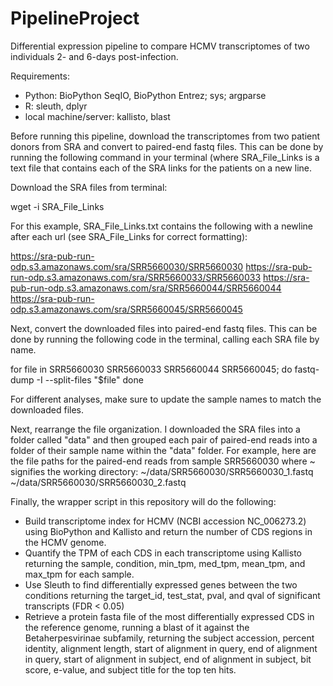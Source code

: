 # PipelineProject
Differential expression pipeline to compare HCMV transcriptomes of two individuals 2- and 6-days post-infection.

Requirements:
- Python: BioPython SeqIO, BioPython Entrez; sys; argparse
- R: sleuth, dplyr
- local machine/server: kallisto, blast 

Before running this pipeline, download the transcriptomes from two patient donors from SRA and convert to paired-end fastq files. This can be done by running the following command in your terminal (where SRA_File_Links is a text file that contains each of the SRA links for the patients on a new line.

Download the SRA files from terminal:

wget -i SRA_File_Links

For this example, SRA_File_Links.txt contains the following with a newline after each url (see SRA_File_Links for correct formatting):

https://sra-pub-run-odp.s3.amazonaws.com/sra/SRR5660030/SRR5660030
https://sra-pub-run-odp.s3.amazonaws.com/sra/SRR5660033/SRR5660033
https://sra-pub-run-odp.s3.amazonaws.com/sra/SRR5660044/SRR5660044
https://sra-pub-run-odp.s3.amazonaws.com/sra/SRR5660045/SRR5660045

Next, convert the downloaded files into paired-end fastq files. This can be done by running the following code in the terminal, calling each SRA file by name.

for file in SRR5660030 SRR5660033 SRR5660044 SRR5660045; do
    fastq-dump -I --split-files "$file"
done

For different analyses, make sure to update the sample names to match the downloaded files.

Next, rearrange the file organization. I downloaded the SRA files into a folder called "data" and then grouped each pair of paired-end reads into a folder of their sample name within the "data" folder.
For example, here are the file paths for the paired-end reads from sample SRR5660030 where ~ signifies the working directory:
~/data/SRR5660030/SRR5660030_1.fastq
~/data/SRR5660030/SRR5660030_2.fastq

Finally, the wrapper script in this repository will do the following:
- Build transcriptome index for HCMV (NCBI accession NC_006273.2) using BioPython and Kallisto and return the number of CDS regions in the HCMV genome.
- Quantify the TPM of each CDS in each transcriptome using Kallisto returning the sample, condition, min_tpm, med_tpm, mean_tpm, and max_tpm for each sample.
- Use Sleuth to find differentially expressed genes between the two conditions returning the target_id, test_stat, pval, and qval of significant transcripts (FDR < 0.05)
- Retrieve a protein fasta file of the most differentially expressed CDS in the reference genome, running a blast of it against the Betaherpesvirinae subfamily, returning the subject accession, percent identity, alignment length, start of alignment in query, end of alignment in query, start of alignment in subject, end of alignment in subject, bit score, e-value, and subject title for the top ten hits.
